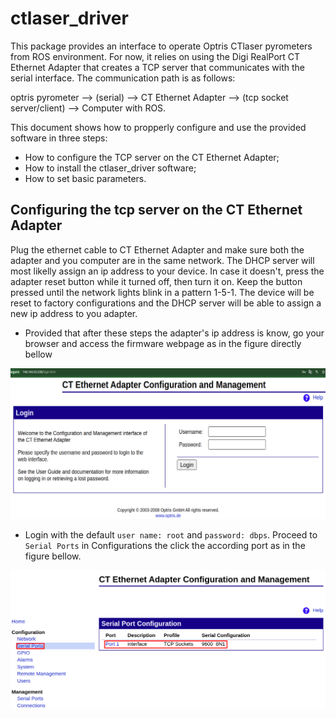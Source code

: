 # ctlaser_driver

This package provides an interface to operate Optris CTlaser pyrometers from ROS environment.
For now, it relies on using the Digi RealPort CT Ethernet Adapter that creates a TCP server that communicates with the serial interface.
The communication path is as follows:

optris pyrometer --> (serial) --> CT Ethernet Adapter --> (tcp socket server/client) --> Computer with ROS.

This document shows how to propperly configure and use the provided software in three steps:
- How to configure the TCP server on the CT Ethernet Adapter;
- How to install the ctlaser_driver software;
- How to set basic parameters.

## Configuring the tcp server on the CT Ethernet Adapter

Plug the ethernet cable to CT Ethernet Adapter and make sure both the adapter and you computer are in the same network. The DHCP server will
most likelly assign an ip address to your device. In case it doesn't, press the adapter reset button while it turned off, then turn it on.
Keep the button pressed until the network lights blink in a pattern 1-5-1. The device will be reset to factory configurations and the DHCP
server will be able to assign a new ip address to you adapter.

- Provided that after these steps the adapter's ip address is know, go your browser and access the firmware webpage as in the figure directly bellow

![Firware webpage](./images/adapter-web.png)

- Login with the default ```user name: root``` and ```password: dbps```. Proceed to ```Serial Ports``` in Configurations the click the according port as in the figure bellow.

![Firware webpage](./images/adapter-config1.png)
